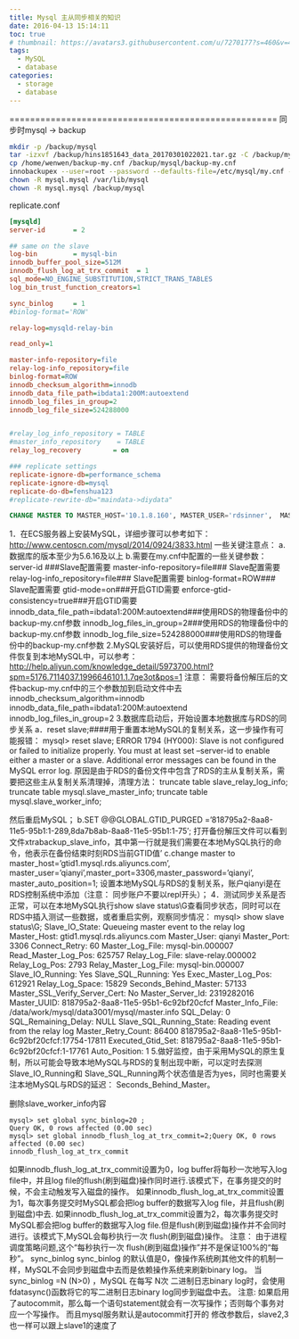 ```yaml
---
title: Mysql 主从同步相关的知识
date: 2016-04-13 15:14:11
toc: true
# thumbnail: https://avatars3.githubusercontent.com/u/7270177?s=460&v=4
tags:
  - MySQL
  - database
categories:
  - storage
  - database
---
```



====================================================
同步时mysql -> backup 
```bash
mkdir -p /backup/mysql
tar -izxvf /backup/hins1851643_data_20170301022021.tar.gz -C /backup/mysql/
cp /home/wenwen/backup-my.cnf /backup/mysql/backup-my.cnf
innobackupex --user=root --password --defaults-file=/etc/mysql/my.cnf --apply-log /backup/mysql
chown -R mysql.mysql /var/lib/mysql
chown -R mysql.mysql /backup/mysql
```
replicate.conf

```ini
[mysqld]
server-id       = 2

## same on the slave
log-bin         = mysql-bin
innodb_buffer_pool_size=512M
innodb_flush_log_at_trx_commit  = 1
sql_mode=NO_ENGINE_SUBSTITUTION,STRICT_TRANS_TABLES
log_bin_trust_function_creators=1

sync_binlog     = 1
#binlog-format='ROW'

relay-log=mysqld-relay-bin

read_only=1

master-info-repository=file
relay-log-info_repository=file
binlog-format=ROW
innodb_checksum_algorithm=innodb
innodb_data_file_path=ibdata1:200M:autoextend
innodb_log_files_in_group=2
innodb_log_file_size=524288000


#relay_log_info_repository = TABLE
#master_info_repository    = TABLE
relay_log_recovery        = on

### replicate settings
replicate-ignore-db=performance_schema
replicate-ignore-db=mysql
replicate-do-db=fenshua123
#replicate-rewrite-db="maindata->diydata"
```



```sql
CHANGE MASTER TO MASTER_HOST='10.1.8.160', MASTER_USER='rdsinner',  MASTER_PORT = 3306, MASTER_LOG_POS=120, MASTER_PASSWORD='the_password', MASTER_LOG_FILE='mysql-bin.002458';
```


1．在ECS服务器上安装MySQL，详细步骤可以参考如下：
http://www.centoscn.com/mysql/2014/0924/3833.html
一些关键注意点：
a.数据库的版本至少为5.6.16及以上
b.需要在my.cnf中配置的一些关键参数：
server-id ###Slave配置需要
master-info-repository=file### Slave配置需要
relay-log-info_repository=file### Slave配置需要
binlog-format=ROW### Slave配置需要
gtid-mode=on###开启GTID需要
enforce-gtid-consistency=true###开启GTID需要
innodb_data_file_path=ibdata1:200M:autoextend###使用RDS的物理备份中的backup-my.cnf参数
innodb_log_files_in_group=2###使用RDS的物理备份中的backup-my.cnf参数
innodb_log_file_size=524288000###使用RDS的物理备份中的backup-my.cnf参数
2.MySQL安装好后，可以使用RDS提供的物理备份文件恢复到本地MySQL中，可以参考：
http://help.aliyun.com/knowledge_detail/5973700.html?spm=5176.7114037.1996646101.1.7qe3ot&pos=1
注意：
需要将备份解压后的文件backup-my.cnf中的三个参数加到启动文件中去
innodb_checksum_algorithm=innodb
innodb_data_file_path=ibdata1:200M:autoextend
innodb_log_files_in_group=2
3.数据库启动后，开始设置本地数据库与RDS的同步关系
a．reset slave;####用于重置本地MySQL的复制关系，这一步操作有可能报错：
mysql> reset slave;
ERROR 1794 (HY000): Slave is not configured or failed to initialize properly. You must at least set –server-id to enable either a master or a slave. Additional error messages can be found in the MySQL error log.
原因是由于RDS的备份文件中包含了RDS的主从复制关系，需要把这些主从复制关系清理掉，清理方法：
truncate table  slave_relay_log_info;
truncate table  mysql.slave_master_info;
truncate table  mysql.slave_worker_info;

然后重启MySQL；
b.SET @@GLOBAL.GTID_PURGED
=’818795a2-8aa8-11e5-95b1:1-289,8da7b8ab-8aa8-11e5-95b1:1-75′;
打开备份解压文件可以看到文件xtrabackup_slave_info，其中第一行就是我们需要在本地MySQL执行的命令，他表示在备份结束时刻RDS当前GTID值’
c.change master to
master_host=’gtid1.mysql.rds.aliyuncs.com’,
master_user=’qianyi’,master_port=3306,master_password=’qianyi’,
master_auto_position=1;
设置本地MySQL与RDS的复制关系，账户qianyi是在RDS控制系统中添加（注意：
同步账户不要以repl开头）；
4．测试同步关系是否正常，可以在本地MySQL执行show slave status\G查看同步状态，同时可以在RDS中插入测试一些数据，或者重启实例，观察同步情况：
mysql> show slave status\G;
Slave_IO_State: Queueing master event to the relay log
Master_Host: gtid1.mysql.rds.aliyuncs.com
Master_User: qianyi
Master_Port: 3306
Connect_Retry: 60
Master_Log_File: mysql-bin.000007
Read_Master_Log_Pos: 625757
Relay_Log_File: slave-relay.000002
Relay_Log_Pos: 2793
Relay_Master_Log_File: mysql-bin.000007
                Slave_IO_Running: Yes
                Slave_SQL_Running: Yes
Exec_Master_Log_Pos: 612921
Relay_Log_Space: 15829
       Seconds_Behind_Master: 57133
Master_SSL_Verify_Server_Cert: No
Master_Server_Id: 2319282016
Master_UUID: 818795a2-8aa8-11e5-95b1-6c92bf20cfcf
Master_Info_File: /data/work/mysql/data3001/mysql/master.info
SQL_Delay: 0
SQL_Remaining_Delay: NULL
Slave_SQL_Running_State: Reading event from the relay log
Master_Retry_Count: 86400
818795a2-8aa8-11e5-95b1-6c92bf20cfcf:17754-17811
Executed_Gtid_Set: 818795a2-8aa8-11e5-95b1-6c92bf20cfcf:1-17761
Auto_Position: 1
5.做好监控，由于采用MySQL的原生复制，所以可能会导致本地MySQL与RDS的复制出现中断，可以定时去探测  Slave_IO_Running和 Slave_SQL_Running两个状态值是否为yes，同时也需要关注本地MySQL与RDS的延迟： Seconds_Behind_Master。



删除slave_worker_info内容




```
mysql> set global sync_binlog=20 ;
Query OK, 0 rows affected (0.00 sec)
mysql> set global innodb_flush_log_at_trx_commit=2;Query OK, 0 rows affected (0.00 sec)
innodb_flush_log_at_trx_commit
```
如果innodb_flush_log_at_trx_commit设置为0，log buffer将每秒一次地写入log file中，并且log file的flush(刷到磁盘)操作同时进行.该模式下，在事务提交的时候，不会主动触发写入磁盘的操作。
如果innodb_flush_log_at_trx_commit设置为1，每次事务提交时MySQL都会把log buffer的数据写入log file，并且flush(刷到磁盘)中去.
如果innodb_flush_log_at_trx_commit设置为2，每次事务提交时MySQL都会把log buffer的数据写入log file.但是flush(刷到磁盘)操作并不会同时进行。该模式下,MySQL会每秒执行一次 flush(刷到磁盘)操作。
注意：
由于进程调度策略问题,这个“每秒执行一次 flush(刷到磁盘)操作”并不是保证100%的“每秒”。
sync_binlog
sync_binlog 的默认值是0，像操作系统刷其他文件的机制一样，MySQL不会同步到磁盘中去而是依赖操作系统来刷新binary log。
当sync_binlog =N (N>0) ，MySQL 在每写 N次 二进制日志binary log时，会使用fdatasync()函数将它的写二进制日志binary log同步到磁盘中去。
注意:
如果启用了autocommit，那么每一个语句statement就会有一次写操作；否则每个事务对应一个写操作。
而且mysql服务默认是autocommit打开的
修改参数后，slave2,3也一样可以跟上slave1的速度了
